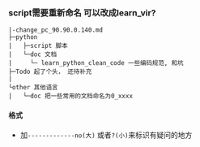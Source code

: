 ### script需要重新命名 可以改成learn_vir?
```
|-change_pc_90.90.0.140.md
├─python
|   ├─script 脚本
|   └─doc 文档
|     └─ learn_python_clean_code 一些编码规范, 和坑
├─Todo 起了个头， 还待补充
|   
└other 其他语言
|   └─doc 把一些常用的文档命名为0_xxxx
```
#### 格式
- 加`-------------no(大)` 或者`?(小)`来标识有疑问的地方 